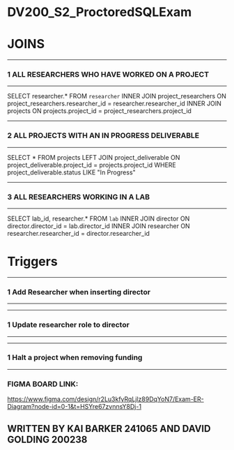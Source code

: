 # DV200_S2_ProctoredSQLExam 

# JOINS
---
### 1 ALL RESEARCHERS WHO HAVE WORKED ON A PROJECT
---
SELECT researcher.* FROM `researcher` INNER JOIN project_researchers ON project_researchers.researcher_id = researcher.researcher_id INNER JOIN projects ON projects.project_id = project_researchers.project_id    

---
### 2 ALL PROJECTS WITH AN IN PROGRESS DELIVERABLE
---
SELECT * FROM projects LEFT JOIN project_deliverable ON project_deliverable.project_id = projects.project_id
WHERE project_deliverable.status LIKE "In Progress"

---
### 3 ALL RESEARCHERS WORKING IN A LAB
---
SELECT lab_id, researcher.* FROM `lab` INNER JOIN director ON director.director_id = lab.director_id INNER JOIN researcher ON researcher.researcher_id = director.researcher_id

# Triggers

---
### 1 Add Researcher when inserting director
---
---
### 1 Update researcher role to director
---
---
### 1 Halt a project when removing funding
---



### FIGMA BOARD LINK:
https://www.figma.com/design/r2Lu3kfyRqLjlz89DqYoN7/Exam-ER-Diagram?node-id=0-1&t=HSYre67zvnnsY8Dj-1



## WRITTEN BY KAI BARKER 241065 AND DAVID GOLDING 200238